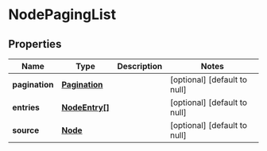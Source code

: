 # NodePagingList

## Properties
Name | Type | Description | Notes
------------ | ------------- | ------------- | -------------
**pagination** | [**Pagination**](Pagination.md) |  | [optional] [default to null]
**entries** | [**NodeEntry[]**](NodeEntry.md) |  | [optional] [default to null]
**source** | [**Node**](Node.md) |  | [optional] [default to null]


